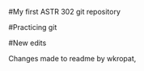#My first ASTR 302 git repository

#Practicing git

#New edits

Changes made to readme by wkropat, 
